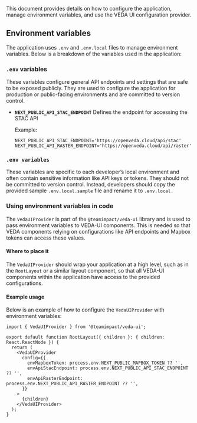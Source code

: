 This document provides details on how to configure the application, manage environment variables, and use the VEDA UI configuration provider.

## Environment variables

The application uses `.env` and `.env.local` files to manage environment variables. Below is a breakdown of the variables used in the application:

### `.env` variables

These variables configure general API endpoints and settings that are safe to be exposed publicly. They are used to configure the application for production or public-facing environments and are committed to version control.

- **`NEXT_PUBLIC_API_STAC_ENDPOINT`**
    Defines the endpoint for accessing the STAC API

    Example:
    ```env
    NEXT_PUBLIC_API_STAC_ENDPOINT='https://openveda.cloud/api/stac'
    NEXT_PUBLIC_API_RASTER_ENDPOINT='https://openveda.cloud/api/raster'
    ```

### `.env variables`

These variables are specific to each developer’s local environment and often contain sensitive information like API keys or tokens. They should not be committed to version control. Instead, developers should copy the provided sample `.env.local.sample` file and rename it to `.env.local.`

### Using environment variables in code

The `VedaUIProvider` is part of the `@teamimpact/veda-ui` library and is used to pass environment variables to VEDA-UI components. This is needed so that VEDA components relying on configurations like API endpoints and Mapbox tokens can access these values.

#### Where to place it

The `VedaUIProvider` should wrap your application at a high level, such as in the `RootLayout` or a similar layout component, so that all VEDA-UI components within the application have access to the provided configurations.

#### Example usage

Below is an example of how to configure the `VedaUIProvider` with environment variables:

```tsx
import { VedaUIProvider } from '@teamimpact/veda-ui';

export default function RootLayout({ children }: { children: React.ReactNode }) {
  return (
    <VedaUIProvider
      config={{
        envMapboxToken: process.env.NEXT_PUBLIC_MAPBOX_TOKEN ?? '',
        envApiStacEndpoint: process.env.NEXT_PUBLIC_API_STAC_ENDPOINT ?? '',
        envApiRasterEndpoint: process.env.NEXT_PUBLIC_API_RASTER_ENDPOINT ?? '',
      }}
    >
      {children}
    </VedaUIProvider>
  );
}
```